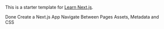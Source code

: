 This is a starter template for [Learn Next.js](https://nextjs.org/learn).

Done
Create a Next.js App
Navigate Between Pages
Assets, Metadata and CSS
